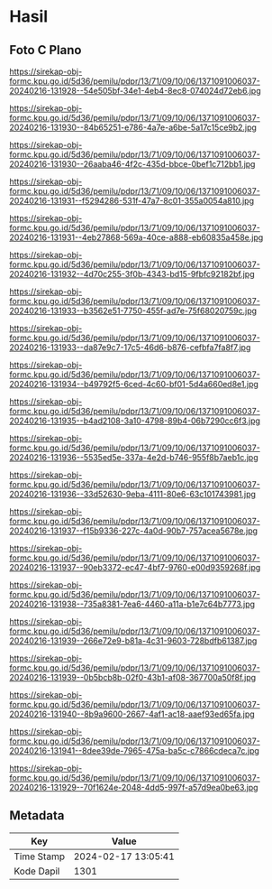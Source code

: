 # Hasil

## Foto C Plano

https://sirekap-obj-formc.kpu.go.id/5d36/pemilu/pdpr/13/71/09/10/06/1371091006037-20240216-131928--54e505bf-34e1-4eb4-8ec8-074024d72eb6.jpg

https://sirekap-obj-formc.kpu.go.id/5d36/pemilu/pdpr/13/71/09/10/06/1371091006037-20240216-131930--84b65251-e786-4a7e-a6be-5a17c15ce9b2.jpg

https://sirekap-obj-formc.kpu.go.id/5d36/pemilu/pdpr/13/71/09/10/06/1371091006037-20240216-131930--26aaba46-4f2c-435d-bbce-0bef1c712bb1.jpg

https://sirekap-obj-formc.kpu.go.id/5d36/pemilu/pdpr/13/71/09/10/06/1371091006037-20240216-131931--f5294286-531f-47a7-8c01-355a0054a810.jpg

https://sirekap-obj-formc.kpu.go.id/5d36/pemilu/pdpr/13/71/09/10/06/1371091006037-20240216-131931--4eb27868-569a-40ce-a888-eb60835a458e.jpg

https://sirekap-obj-formc.kpu.go.id/5d36/pemilu/pdpr/13/71/09/10/06/1371091006037-20240216-131932--4d70c255-3f0b-4343-bd15-9fbfc92182bf.jpg

https://sirekap-obj-formc.kpu.go.id/5d36/pemilu/pdpr/13/71/09/10/06/1371091006037-20240216-131933--b3562e51-7750-455f-ad7e-75f68020759c.jpg

https://sirekap-obj-formc.kpu.go.id/5d36/pemilu/pdpr/13/71/09/10/06/1371091006037-20240216-131933--da87e9c7-17c5-46d6-b876-cefbfa7fa8f7.jpg

https://sirekap-obj-formc.kpu.go.id/5d36/pemilu/pdpr/13/71/09/10/06/1371091006037-20240216-131934--b49792f5-6ced-4c60-bf01-5d4a660ed8e1.jpg

https://sirekap-obj-formc.kpu.go.id/5d36/pemilu/pdpr/13/71/09/10/06/1371091006037-20240216-131935--b4ad2108-3a10-4798-89b4-06b7290cc6f3.jpg

https://sirekap-obj-formc.kpu.go.id/5d36/pemilu/pdpr/13/71/09/10/06/1371091006037-20240216-131936--5535ed5e-337a-4e2d-b746-955f8b7aeb1c.jpg

https://sirekap-obj-formc.kpu.go.id/5d36/pemilu/pdpr/13/71/09/10/06/1371091006037-20240216-131936--33d52630-9eba-4111-80e6-63c101743981.jpg

https://sirekap-obj-formc.kpu.go.id/5d36/pemilu/pdpr/13/71/09/10/06/1371091006037-20240216-131937--f15b9336-227c-4a0d-90b7-757acea5678e.jpg

https://sirekap-obj-formc.kpu.go.id/5d36/pemilu/pdpr/13/71/09/10/06/1371091006037-20240216-131937--90eb3372-ec47-4bf7-9760-e00d9359268f.jpg

https://sirekap-obj-formc.kpu.go.id/5d36/pemilu/pdpr/13/71/09/10/06/1371091006037-20240216-131938--735a8381-7ea6-4460-a11a-b1e7c64b7773.jpg

https://sirekap-obj-formc.kpu.go.id/5d36/pemilu/pdpr/13/71/09/10/06/1371091006037-20240216-131939--266e72e9-b81a-4c31-9603-728bdfb61387.jpg

https://sirekap-obj-formc.kpu.go.id/5d36/pemilu/pdpr/13/71/09/10/06/1371091006037-20240216-131939--0b5bcb8b-02f0-43b1-af08-367700a50f8f.jpg

https://sirekap-obj-formc.kpu.go.id/5d36/pemilu/pdpr/13/71/09/10/06/1371091006037-20240216-131940--8b9a9600-2667-4af1-ac18-aaef93ed65fa.jpg

https://sirekap-obj-formc.kpu.go.id/5d36/pemilu/pdpr/13/71/09/10/06/1371091006037-20240216-131941--8dee39de-7965-475a-ba5c-c7866cdeca7c.jpg

https://sirekap-obj-formc.kpu.go.id/5d36/pemilu/pdpr/13/71/09/10/06/1371091006037-20240216-131929--70f1624e-2048-4dd5-997f-a57d9ea0be63.jpg


## Metadata

| Key        | Value               |
| ---------- | ------------------- |
| Time Stamp | 2024-02-17 13:05:41 |
| Kode Dapil | 1301                |



